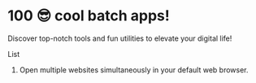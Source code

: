 # 100 😎 cool batch apps!
Discover top-notch tools and fun utilities to elevate your digital life!

List 
1. Open multiple websites simultaneously in your default web browser.
